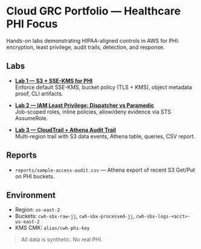 # Cloud GRC Portfolio — Healthcare PHI Focus

Hands-on labs demonstrating HIPAA-aligned controls in AWS for PHI:
encryption, least privilege, audit trails, detection, and response.

## Labs
- **[Lab 1 — S3 + SSE-KMS for PHI](lab1-s3-kms-encryption/README.md)**  
  Enforce default SSE-KMS, bucket policy (TLS + KMS), object metadata proof, CLI artifacts.

- **[Lab 2 — IAM Least Privilege: Dispatcher vs Paramedic](lab2-iam-least-privilege/README.md)**  
  Job-scoped roles, inline policies, allow/deny evidence via STS AssumeRole.

- **[Lab 3 — CloudTrail + Athena Audit Trail](lab3-cloudtrail-athena/README.md)**  
  Multi-region trail with S3 data events, Athena table, queries, CSV report.

## Reports
- `reports/sample-access-audit.csv` — Athena export of recent S3 Get/Put on PHI buckets.

## Environment
- Region: `us-east-2`
- Buckets: `cwh-sbx-raw-jj`, `cwh-sbx-processed-jj`, `cwh-sbx-logs-<acct>-us-east-2`
- KMS CMK: `alias/cwh-phi-key`

> All data is synthetic. No real PHI.
